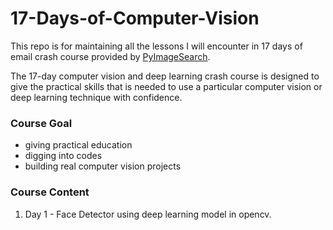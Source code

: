 # 17-Days-of-Computer-Vision

This repo is for maintaining all the lessons I will encounter in 17 days of email crash course provided by [PyImageSearch](https://www.pyimagesearch.com/).

The 17-day computer vision and deep learning crash course is designed to give the practical skills that is needed to use a particular computer vision or deep learning technique with confidence.

### Course Goal
* giving practical education
* digging into codes
* building real computer vision projects

### Course Content
 1) Day 1 - Face Detector using deep learning model in opencv.
 
